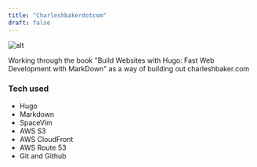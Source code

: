 ```yaml
---
title: "Charleshbakerdotcom"
draft: false
---
```


![alt](//via.placeholder.com/640x150)

Working through the book "Build Websites with Hugo: Fast Web Development with
MarkDown" as a way of building out charleshbaker.com 

### Tech used

* Hugo
* Markdown
* SpaceVim
* AWS S3
* AWS CloudFront
* AWS Route 53
* Git and Github
